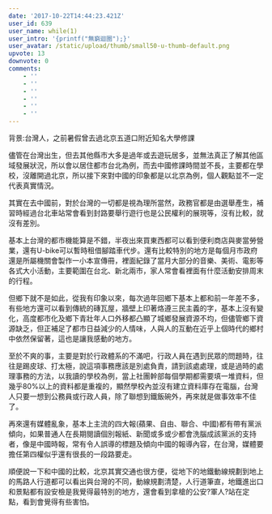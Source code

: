 ```yaml
---
date: '2017-10-22T14:44:23.421Z'
user_id: 639
user_name: while(1)
user_intro: '{printf("無窮迴圈");}'
user_avatar: /static/upload/thumb/small50-u-thumb-default.png
upvote: 13
downvote: 0
comments:
    - ''
    - ''
    - ''
    - ''
    - ''
    - ''
---
```


背景:台灣人，之前暑假曾去過北京五道口附近知名大學修課

儘管在台灣出生，但去其他縣市大多是過年或去遊玩居多，並無法真正了解其他區域發展狀況，所以會以居住都市台北為例，而去中國修課時間並不長，主要都在學校，沒離開過北京，所以接下來對中國的印象都是以北京為例，個人觀點並不一定代表真實情況。

其實在去中國前，對於台灣的一切都是視為理所當然，政務官都是由選舉產生，補習時經過台北車站常會看到封路要舉行遊行也是公民權利的展現等，沒有比較，就沒有差別。

基本上台灣的都市機能算是不錯，半夜出來買東西都可以看到便利商店與麥當勞營業，還有U-bike可以暫時租借腳踏車代步。還有比較特別的地方是每個月市政府還是所屬機關會製作一小本宣傳冊，裡面紀錄了當月大部分的音樂、美術、電影等各式大小活動，主要範圍在台北、新北兩市，家人常會看裡面有什麼活動安排周末的行程。

但鄉下就不是如此，從我有印象以來，每次過年回鄉下基本上都和前一年差不多，有些地方還可以看到傳統的磚瓦屋，牆壁上印著烙遵三民主義的字，基本上沒有變化，高度都市化及鄉下青壯年人口外移都凸顯了城鄉發展資源不均，但儘管鄉下資源缺乏，但正補足了都市日益減少的人情味，人與人的互動在近乎上個時代的鄉村中依然保留著，這也是讓我感動的地方。

至於不爽的事，主要是對於行政體系的不滿吧，行政人員在遇到民眾的問題時，往往是踢皮球、打太極，說這項事務應該是別處負責，請到該處處理，或是過時的處理事務的方法，以我讀的學校為例，當上社團幹部每個學期都需要填一堆資料，但幾乎80%以上的資料都是重複的，顯然學校內並沒有建立資料庫存在電腦，台灣人只要一想到公務員或行政人員，除了聯想到鐵飯碗外，再來就是做事效率不佳了。

再來還有媒體亂象，基本上主流的四大報(蘋果、自由、聯合、中國)都有帶有黨派傾向，如果普通人在長期閱讀個別報紙、新聞或多或少都會洗腦成該黨派的支持者，像是中國時報，常有令人誤導的標題及傾向中國的報導內容，在台灣，媒體要擔任第四權似乎還有很長的一段路要走。

順便說一下和中國的比較，北京其實交通也很方便，從地下的地鐵動線規劃到地上的馬路人行道都可以看出與台灣的不同，動線規劃清楚，人行道筆直，地鐵進出口和景點都有設安檢是我覺得最特別的地方，還會看到拿槍的公安?軍人?站在定點，看到會覺得有些害怕。
